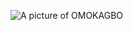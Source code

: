 ![A picture of OMOKAGBO](https://avatars.githubusercontent.com/u/69020285?s=460&u=63990cc9d3abf6a985b7af2fd14428c1023c207f&v=4)
